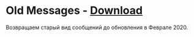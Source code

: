 # Old Messages - [Download](https://raw.githubusercontent.com/Trixlight/Various-Tweaks/master/Discord/Themes/OldMessages/OldMessages.theme.css)

Возвращаем старый вид сообщений до обновления в Феврале 2020.
